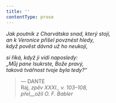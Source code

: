 ```yaml
---
title: ''
contentType: prose
---
```


<section>

_Jak poutník z Charvátska snad, který stojí,  
an k Veronice přišel povznést hledy,  
když pověst dávná už ho neukojí,_

</section>

<section>

_si říká, když ji vidí naposledy:  
„Můj pane Isukrste, Bože pravý,  
taková tvářnost tvoje byla tedy?“_

</section>

<section>

> — DANTE  
> Ráj, _zpěv XXXI., v. 103–108,  
> přel__ožil O. F. Babler_

</section>
